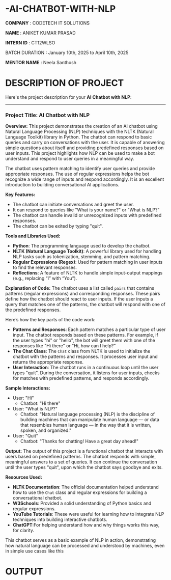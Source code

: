 # -AI-CHATBOT-WITH-NLP

**COMPANY** : CODETECH IT SOLUTIONS

**NAME** : ANIKET KUMAR PRASAD

**INTERN ID** : CT12WLSO

BATCH DURATION : January 10th, 2025 to April 10th, 2025

**MENTOR NAME** : Neela Santhosh

# DESCRIPTION OF PROJECT
Here's the project description for your **AI Chatbot with NLP**:

---

### Project Title: **AI Chatbot with NLP**

**Overview:**
This project demonstrates the creation of an AI chatbot using Natural Language Processing (NLP) techniques with the NLTK (Natural Language Toolkit) library in Python. The chatbot can respond to basic queries and carry on conversations with the user. It is capable of answering simple questions about itself and providing predefined responses based on user inputs. This project highlights how NLP can be used to make a bot understand and respond to user queries in a meaningful way.

The chatbot uses pattern matching to identify user queries and provide appropriate responses. The use of regular expressions helps the bot recognize a wide range of inputs and respond accordingly. It is an excellent introduction to building conversational AI applications.

**Key Features:**
- The chatbot can initiate conversations and greet the user.
- It can respond to queries like "What is your name?" or "What is NLP?"
- The chatbot can handle invalid or unrecognized inputs with predefined responses.
- The chatbot can be exited by typing "quit".

**Tools and Libraries Used:**
- **Python**: The programming language used to develop the chatbot.
- **NLTK (Natural Language Toolkit)**: A powerful library used for handling NLP tasks such as tokenization, stemming, and pattern matching.
- **Regular Expressions (Regex)**: Used for pattern matching in user inputs to find the relevant responses.
- **Reflections**: A feature of NLTK to handle simple input-output mappings (e.g., replacing “I” with “You”).

**Explanation of Code:**
The chatbot uses a list called `pairs` that contains patterns (regular expressions) and corresponding responses. These pairs define how the chatbot should react to user inputs. If the user inputs a query that matches one of the patterns, the chatbot will respond with one of the predefined responses.

Here’s how the key parts of the code work:
- **Patterns and Responses**: Each pattern matches a particular type of user input. The chatbot responds based on these patterns. For example, if the user types "hi" or "hello", the bot will greet them with one of the responses like "Hi there" or "Hi, how can I help?"
- **The Chat Class**: The `Chat` class from NLTK is used to initialize the chatbot with the patterns and responses. It processes user input and returns the appropriate response.
- **User Interaction**: The chatbot runs in a continuous loop until the user types "quit". During the conversation, it listens for user inputs, checks for matches with predefined patterns, and responds accordingly.

**Sample Interactions:**
- User: "Hi"
  - Chatbot: "Hi there"
- User: "What is NLP?"
  - Chatbot: "Natural language processing (NLP) is the discipline of building machines that can manipulate human language — or data that resembles human language — in the way that it is written, spoken, and organized."
- User: "Quit"
  - Chatbot: "Thanks for chatting! Have a great day ahead!"

**Output:**
The output of this project is a functional chatbot that interacts with users based on predefined patterns. The chatbot responds with simple, meaningful answers to a set of queries. It can continue the conversation until the user types "quit", upon which the chatbot says goodbye and exits.

**Resources Used:**
- **NLTK Documentation**: The official documentation helped understand how to use the `Chat` class and regular expressions for building a conversational chatbot.
- **W3Schools**: Provided a solid understanding of Python basics and regular expressions.
- **YouTube Tutorials**: These were useful for learning how to integrate NLP techniques into building interactive chatbots.
- **ChatGPT**:For helping understand how and why things works this way, for clarity.

This chatbot serves as a basic example of NLP in action, demonstrating how natural language can be processed and understood by machines, even in simple use cases like this

# OUTPUT
